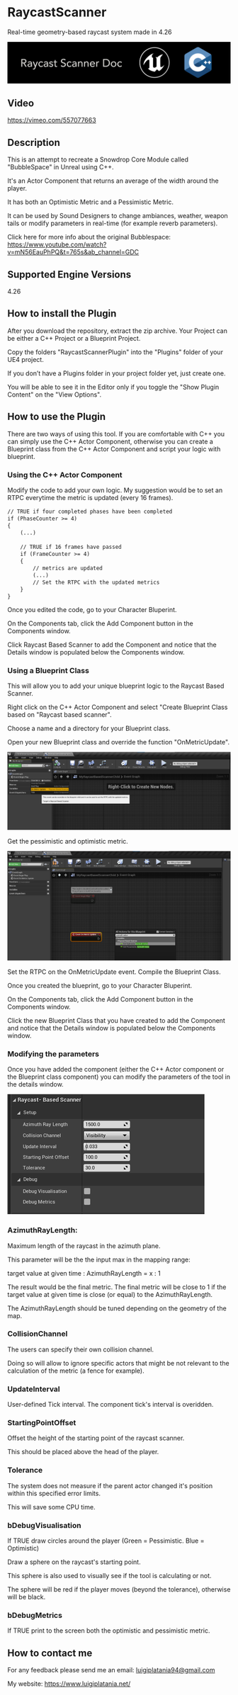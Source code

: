 # RaycastScanner
Real-time geometry-based raycast system made in 4.26

![](Documentation/Images/Image01.png)
 
## Video
https://vimeo.com/557077663
 
## Description

This is an attempt to recreate a Snowdrop Core Module called "BubbleSpace" in Unreal using C++.

It's an Actor Component that returns an average of the width around the player. 

It has both an Optimistic Metric and a Pessimistic Metric.

It can be used by Sound Designers to change ambiances, weather, weapon tails or modify parameters in real-time (for example reverb parameters).

Click here for more info about the original Bubblespace:
https://www.youtube.com/watch?v=mN56EauPhPQ&t=765s&ab_channel=GDC



## Supported Engine Versions
4.26 

## How to install the Plugin 
After you download the repository, extract the zip archive. Your Project can be either a C++ Project or a Blueprint Project. 

Copy the folders "RaycastScannerPlugin" into the "Plugins" folder of your UE4 project. 

If you don’t have a Plugins folder in your project folder yet, just create one.

You will be able to see it in the Editor only if you toggle the "Show Plugin Content" on the "View Options".


## How to use the Plugin
There are two ways of using this tool. If you are comfortable with C++ you can simply use the C++ Actor Component, otherwise you can create a Blueprint class from the C++ Actor Component and script your logic with blueprint.

### Using the C++ Actor Component
Modify the code to add your own logic. My suggestion would be to set an RTPC everytime the metric is updated (every 16 frames).
```
// TRUE if four completed phases have been completed
if (PhaseCounter >= 4)
{
	(...)

	// TRUE if 16 frames have passed
	if (FrameCounter >= 4)
	{
		// metrics are updated
		(...)
		// Set the RTPC with the updated metrics
	}
}	
```

Once you edited the code, go to your Character Bluperint. 

On the Components tab, click the Add Component button in the Components window.

Click Raycast Based Scanner to add the Component and notice that the Details window is populated below the Components window.

### Using a Blueprint Class
This will allow you to add your unique blueprint logic to the Raycast Based Scanner.

Right click on the C++ Actor Component and select "Create Blueprint Class based on "Raycast based scanner". 

Choose a name and a directory for your Blueprint class.

Open your new Blueprint class and override the function "OnMetricUpdate".

![](Documentation/Images/Image02.png)

Get the pessimistic and optimistic metric.

![](Documentation/Images/Image03.png)

Set the RTPC on the OnMetricUpdate event. Compile the Blueprint Class.

Once you created the blueprint, go to your Character Bluperint. 

On the Components tab, click the Add Component button in the Components window.

Click the new Blueprint Class that you have created to add the Component and notice that the Details window is populated below the Components window.


### Modifying the parameters
Once you have added the component (either the C++ Actor component or the Blueprint class component) you can modify the parameters of the tool in the details window.

![](Documentation/Images/Image04.png)

### AzimuthRayLength: 
Maximum length of the raycast in the azimuth plane. 

This parameter will be the the input max in the mapping range:

target value at given time : AzimuthRayLength = x : 1 

The result would be the final metric. The final metric will be close to 1 if the target value at given time is close (or equal) to the AzimuthRayLength. 

The AzimuthRayLength should be tuned depending on the geometry of the map. 


### CollisionChannel
The users can specify their own collision channel. 

Doing so will allow to ignore specific actors that might be not relevant to the calculation of the metric (a fence for example).


### UpdateInterval
User-defined Tick interval. The component tick's interval is overidden.


### StartingPointOffset
Offset the height of the starting point of the raycast scanner.

This should be placed above the head of the player.


### Tolerance
The system does not measure if the parent actor changed it's position within this specified error limits.

This will save some CPU time.


### bDebugVisualisation
If TRUE draw circles around the player (Green = Pessimistic. Blue = Optimistic) 

Draw a sphere on the raycast's starting point. 

This sphere is also used to visually see if the tool is calculating or not.

The sphere will be red if the player moves (beyond the tolerance), otherwise will be black.


### bDebugMetrics
If TRUE print to the screen both the optimistic and pessimistic metric.


## How to contact me
For any feedback please send me an email: 
luigiplatania94@gmail.com

My website: https://www.luigiplatania.net/
